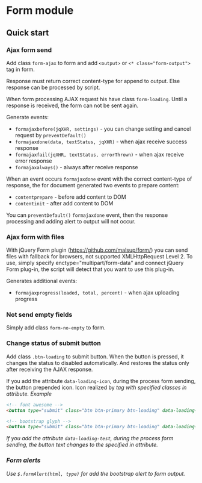 # Form module

## Quick start

### Ajax form send

Add class ```form-ajax``` to form and add ```<output>``` or ```<* class="form-output">``` tag in form.

Response must return correct content-type for append to output. Else response can be processed by script.

When form processing AJAX request his have class ```form-loading```. Until a response is received, the form can not be sent again.

Generate events:
- ```formajaxbefore(jqXHR, settings)``` - you can change setting and cancel request by ```preventDefault()```
- ```formajaxdone(data, textStatus, jqXHR)``` - when ajax receive success response
- ```formajaxfail(jqXHR, textStatus, errorThrown)``` - when ajax receive error response
- ```formajaxalways()``` - always after receive response

When an event occurs ```formajaxdone``` event with the correct content-type of response, the for document generated two events to prepare content:
- ```contentprepare``` - before add content to DOM
- ```contentinit``` - after add content to DOM

You can ```preventDefault()``` ```formajaxdone``` event, then the response processing and adding alert to output will not occur.

### Ajax form with files
With jQuery Form plugin (https://github.com/malsup/form/) you can send files with fallback for browsers, not supported XMLHttpRequest Level 2.
To use, simply specify enctype="multipart/form-data" and connect jQuery Form plug-in, the script will detect that you want to use this plug-in.

Generates additional events:
- ```formajaxprogress(loaded, total, percent)``` - when ajax uploading progress 

### Not send empty fields

Simply add class ```form-no-empty``` to form.


### Change status of submit button
Add class ```.btn-loading``` to submit button. When the button is pressed, it changes the status to disabled automatically. And restores the status only after receiving the AJAX response.

If you add the attribute ```data-loading-icon```, during the process form sending, the button prepended icon. Icon realized by <i> tag with specified classes in attribute.
Example
```html
<!-- font awesome -->
<button type="submit" class="btn btn-primary btn-loading" data-loading-icon="fa fa-refresh fa-spin">Submit</button>

<!-- bootstrap glyph -->
<button type="submit" class="btn btn-primary btn-loading" data-loading-icon="glyphicon glyphicon-refresh">Submit</button>
```

If you add the attribute ```data-loading-test```, during the process form sending, the button text changes to the specified in attribute.


### Form alerts
Use ```$.formAlert(html, type)``` for add the bootstrap alert to form output.